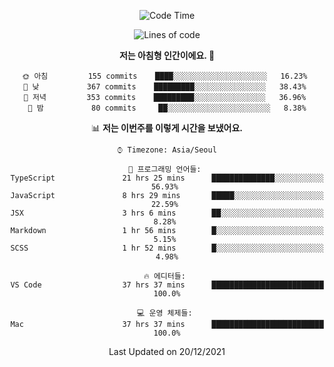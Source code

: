 <div align='center'>
 
<!--START_SECTION:waka-->
![Code Time](http://img.shields.io/badge/Code%20Time-923%20hrs%2057%20mins-blue)

![Lines of code](https://img.shields.io/badge/%EC%A0%80%EB%8A%94%20%EC%97%AC%ED%83%9C%EA%B9%8C%EC%A7%80%20-122%20Thousand%20%EC%A4%84%EC%9D%98%20%EC%BD%94%EB%93%9C%EB%A5%BC%20%EC%9E%91%EC%84%B1%ED%96%88%EC%96%B4%EC%9A%94.-blue)

**저는 아침형 인간이에요. 🐤** 

```text
🌞 아침         155 commits    ████░░░░░░░░░░░░░░░░░░░░░   16.23% 
🌆 낮　         367 commits    █████████░░░░░░░░░░░░░░░░   38.43% 
🌃 저녁         353 commits    █████████░░░░░░░░░░░░░░░░   36.96% 
🌙 밤　         80 commits     ██░░░░░░░░░░░░░░░░░░░░░░░   8.38%

```


📊 **저는 이번주를 이렇게 시간을 보냈어요.** 

```text
⌚︎ Timezone: Asia/Seoul

💬 프로그래밍 언어들: 
TypeScript               21 hrs 25 mins      ██████████████░░░░░░░░░░░   56.93% 
JavaScript               8 hrs 29 mins       █████░░░░░░░░░░░░░░░░░░░░   22.59% 
JSX                      3 hrs 6 mins        ██░░░░░░░░░░░░░░░░░░░░░░░   8.28% 
Markdown                 1 hr 56 mins        █░░░░░░░░░░░░░░░░░░░░░░░░   5.15% 
SCSS                     1 hr 52 mins        █░░░░░░░░░░░░░░░░░░░░░░░░   4.98%

🔥 에디터들: 
VS Code                  37 hrs 37 mins      █████████████████████████   100.0%

💻 운영 체제들: 
Mac                      37 hrs 37 mins      █████████████████████████   100.0%

```


 Last Updated on 20/12/2021
<!--END_SECTION:waka-->
 </div>
<!---
Emewjin/Emewjin is a ✨ special ✨ repository because its `README.md` (this file) appears on your GitHub profile.
You can click the Preview link to take a look at your changes.
--->
